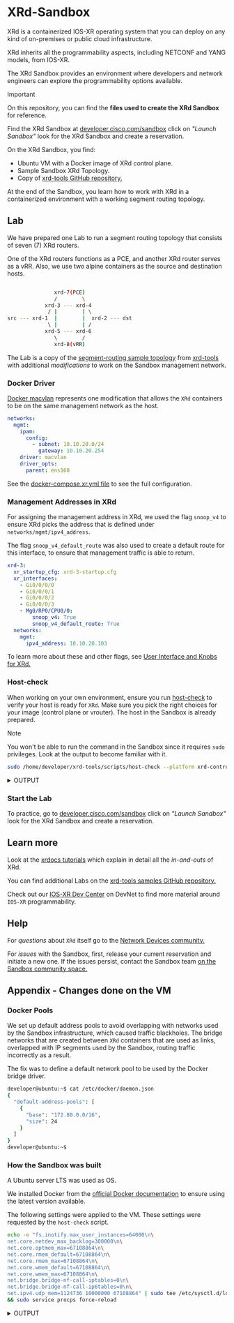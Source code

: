 # XRd-Sandbox

XRd is a containerized IOS-XR operating system that you can deploy on any kind of on-premises or public cloud infrastructure.

XRd inherits all the programmability aspects, including NETCONF and YANG models, from IOS-XR.

The XRd Sandbox provides an environment where developers and network engineers can explore the programmability options available.

> [!IMPORTANT]
> On this repository, you can find the **files used to create the XRd Sandbox** for reference.

Find the XRd Sandbox at [developer.cisco.com/sandbox](https://developer.cisco.com/site/sandbox/) click on _"Launch Sandbox"_ look for the XRd Sandbox and create a reservation.

On the XRd Sandbox, you find:

- Ubuntu VM with a Docker image of XRd control plane.
- Sample Sandbox XRd Topology.
- Copy of [xrd-tools GitHub repository.](https://github.com/ios-xr/xrd-tools/tree/main)

At the end of the Sandbox, you learn how to work with XRd in a containerized environment with a working segment routing topology.

## Lab

We have prepared one Lab to run a segment routing topology that consists of seven (7) XRd routers.

One of the XRd routers functions as a PCE, and another XRd router serves as a vRR. Also, we use two alpine containers as the source and destination hosts.

```bash

               xrd-7(PCE)
               /        \
            xrd-3 --- xrd-4
             / |        | \
src --- xrd-1  |        |  xrd-2 --- dst
             \ |        | /
            xrd-5 --- xrd-6
               \        /
               xrd-8(vRR)
```

The Lab is a copy of the [segment-routing sample topology](https://github.com/ios-xr/xrd-tools/tree/main/samples/xr_compose_topos/segment-routing) from [xrd-tools](https://github.com/ios-xr/xrd-tools) with additional _modifications_ to work on the Sandbox management network.

### Docker Driver

[Docker macvlan](https://docs.docker.com/engine/network/drivers/macvlan/) represents one modification that allows the `XRd` containers to be on the same management network as the host.

```yml
networks:
  mgmt:
    ipam:
      config:
        - subnet: 10.10.20.0/24
          gateway: 10.10.20.254
    driver: macvlan
    driver_opts:
      parent: ens160
```

See the [docker-compose.xr.yml file](docker-compose.xr.yml#L186) to see the full configuration.

### Management Addresses in XRd

For assigning the management address in XRd, we used the flag `snoop_v4` to ensure XRd picks the address that is defined under `networks/mgmt/ipv4_address`.

The flag `snoop_v4_default_route` was also used to create a default route for this interface, to ensure that management traffic is able to return.

```yml
xrd-3:
  xr_startup_cfg: xrd-3-startup.cfg
  xr_interfaces:
    - Gi0/0/0/0
    - Gi0/0/0/1
    - Gi0/0/0/2
    - Gi0/0/0/3
    - Mg0/RP0/CPU0/0:
        snoop_v4: True
        snoop_v4_default_route: True
  networks:
    mgmt:
      ipv4_address: 10.10.20.103
```

To learn more about these and other flags, see [User Interface and Knobs for XRd.](https://xrdocs.io/virtual-routing/tutorials/2022-08-25-user-interface-and-knobs-for-xrd/#interface-specification)

### Host-check

When working on your own environment, ensure you run [host-check](https://github.com/ios-xr/xrd-tools/blob/main/scripts/host-check) to verify your host is ready for `XRd`. Make sure you pick the right choices for your image (control plane or vrouter). The host in the Sandbox is already prepared.

> [!NOTE]
> You won't be able to run the command in the Sandbox since it requires `sudo` privileges. Look at the output to become familiar with it.

```bash
sudo /home/developer/xrd-tools/scripts/host-check --platform xrd-control-plane --extra-checks docker --extra-checks xr-compose
```

<details>
<summary>OUTPUT</summary>

```bash
developer@ubuntu:~$ sudo ~/xrd-tools/scripts/host-check --platform xrd-control-plane --extra-checks docker --extra-checks xr-compose
==============================
Platform checks - xrd-control-plane
==============================
 PASS -- CPU architecture (x86_64)
 PASS -- CPU cores (10)
 PASS -- Kernel version (5.15)
 PASS -- Base kernel modules
         Installed module(s): dummy, nf_tables
 INFO -- Cgroups
         Cgroups v2 is in use - this is not supported for production environments.
 PASS -- Inotify max user instances
         64000 - this is expected to be sufficient for 16 XRd instance(s).
 PASS -- Inotify max user watches
         186581 - this is expected to be sufficient for 46 XRd instance(s).
 PASS -- Socket kernel parameters (valid settings)
 PASS -- UDP kernel parameters (valid settings)
 INFO -- Core pattern (core files managed by the host)
 PASS -- ASLR (full randomization)
 WARN -- Linux Security Modules
         AppArmor is enabled. XRd is currently unable to run with the
         default docker profile, but can be run with
         '--security-opt apparmor=unconfined' or equivalent.
         However, some features might not work, such as ZTP.
 PASS -- Kernel module parameters
         Kernel modules loaded with expected parameters.
 PASS -- RAM
         Available RAM is 22.6 GiB.
         This is estimated to be sufficient for 11 XRd instance(s), although memory
         usage depends on the running configuration.
         Note that any swap that may be available is not included.

==============================
Extra checks
==============================

xr-compose checks
-----------------------
 PASS -- docker-compose (version 2.24.0)
 PASS -- PyYAML (installed)
 PASS -- Bridge iptables (disabled)

============================================================================
!! One or more platform checks resulted in a warning, see warnings above !!
----------------------------------------------------------------------------
Extra checks passed: xr-compose
============================================================================
developer@ubuntu:~$
```

</details>

### Start the Lab

To practice, go to [developer.cisco.com/sandbox](https://developer.cisco.com/site/sandbox/) click on _"Launch Sandbox"_ look for the XRd Sandbox and create a reservation.

## Learn more

Look at the [xrdocs tutorials](https://xrdocs.io/virtual-routing/tutorials/) which explain in detail all the _in-and-outs_ of XRd.

You can find additional Labs on the [xrd-tools samples GitHub repository.](https://github.com/ios-xr/xrd-tools/tree/main/samples/xr_compose_topos)

Check out our [IOS-XR Dev Center](https://developer.cisco.com/site/ios-xr/) on DevNet to find more material around `IOS-XR` programmability.

## Help

For _questions_ about `XRd` itself go to the [Network Devices community.](https://community.cisco.com/t5/network-devices/bd-p/disc-dev-network-devices)

For _issues_ with the Sandbox, first, release your current reservation and initiate a new one. If the issues persist, contact the Sandbox team [on the Sandbox community space.](https://communities.cisco.com/community/developer/sandbox)

## Appendix - Changes done on the VM

### Docker Pools

We set up default address pools to avoid overlapping with networks used by the Sandbox infrastructure, which caused traffic blackholes. The bridge networks that are created between `XRd` containers that are used as links, overlapped with IP segments used by the Sandbox, routing traffic incorrectly as a result.

The fix was to define a default network pool to be used by the Docker bridge driver.

```bash
developer@ubuntu:~$ cat /etc/docker/daemon.json
{
  "default-address-pools": [
    {
      "base": "172.80.0.0/16",
      "size": 24
    }
  ]
}
developer@ubuntu:~$
```

### How the Sandbox was built

A Ubuntu server LTS was used as OS.

We installed Docker from the [official Docker documentation](https://docs.docker.com/engine/install/ubuntu/) to ensure using the latest version available.

The following settings were applied to the VM. These settings were requested by the `host-check` script.

```bash
echo -e "fs.inotify.max_user_instances=64000\n\
net.core.netdev_max_backlog=300000\n\
net.core.optmem_max=67108864\n\
net.core.rmem_default=67108864\n\
net.core.rmem_max=67108864\n\
net.core.wmem_default=67108864\n\
net.core.wmem_max=67108864\n\
net.bridge.bridge-nf-call-iptables=0\n\
net.bridge.bridge-nf-call-ip6tables=0\n\
net.ipv4.udp_mem=1124736 10000000 67108864" | sudo tee /etc/sysctl.d/local.conf \
&& sudo service procps force-reload
```

<details>
<summary>OUTPUT</summary>

```bash
developer@ubuntu:~/xrd-tools/scripts$ cat /etc/sysctl.d/local.conf
fs.inotify.max_user_instances=64000
net.core.netdev_max_backlog=300000
net.core.optmem_max=67108864
net.core.rmem_default=67108864
net.core.rmem_max=67108864
net.core.wmem_default=67108864
net.core.wmem_max=67108864
net.bridge.bridge-nf-call-iptables=0
net.bridge.bridge-nf-call-ip6tables=0
net.ipv4.udp_mem=1124736 10000000 67108864
```

</details>
